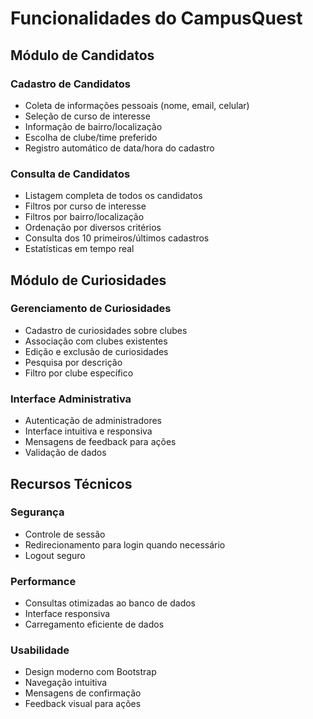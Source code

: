 # Funcionalidades do CampusQuest

## Módulo de Candidatos

### Cadastro de Candidatos
- Coleta de informações pessoais (nome, email, celular)
- Seleção de curso de interesse
- Informação de bairro/localização
- Escolha de clube/time preferido
- Registro automático de data/hora do cadastro

### Consulta de Candidatos
- Listagem completa de todos os candidatos
- Filtros por curso de interesse
- Filtros por bairro/localização
- Ordenação por diversos critérios
- Consulta dos 10 primeiros/últimos cadastros
- Estatísticas em tempo real

## Módulo de Curiosidades

### Gerenciamento de Curiosidades
- Cadastro de curiosidades sobre clubes
- Associação com clubes existentes
- Edição e exclusão de curiosidades
- Pesquisa por descrição
- Filtro por clube específico

### Interface Administrativa
- Autenticação de administradores
- Interface intuitiva e responsiva
- Mensagens de feedback para ações
- Validação de dados

## Recursos Técnicos

### Segurança
- Controle de sessão
- Redirecionamento para login quando necessário
- Logout seguro

### Performance
- Consultas otimizadas ao banco de dados
- Interface responsiva
- Carregamento eficiente de dados

### Usabilidade
- Design moderno com Bootstrap
- Navegação intuitiva
- Mensagens de confirmação
- Feedback visual para ações